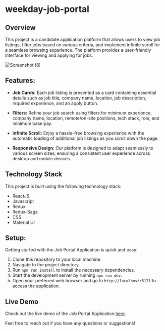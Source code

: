 # weekday-job-portal

## Overview

This project is a candidate application platform that allows users to view job listings, filter jobs based on various criteria, and implement infinite scroll for a seamless browsing experience. The platform provides a user-friendly interface for viewing and applying for jobs.

![Screenshot (8)](https://github.com/Aslam786-lab/weekday-job-portal/assets/54398424/6a9bf72f-5ca0-4173-a380-6b67fe272530)


## Features:

- **Job Cards:** Each job listing is presented as a card containing essential details such as job title, company name, location, job description, required experience, and an apply button.

- **Filters:** Refine your job search using filters for minimum experience, company name, location, remote/on-site positions, tech stack, role, and minimum base pay.

- **Infinite Scroll:** Enjoy a hassle-free browsing experience with the automatic loading of additional job listings as you scroll down the page.

- **Responsive Design:** Our platform is designed to adapt seamlessly to various screen sizes, ensuring a consistent user experience across desktop and mobile devices.

## Technology Stack

This project is built using the following technology stack:

- ReactJS
- Javascript
- Redux
- Redux-Saga
- CSS
- Material UI

## Setup:

Getting started with the Job Portal Application is quick and easy:

1. Clone this repository to your local machine.
2. Navigate to the project directory.
3. Run `npm run install` to install the necessary dependencies.
4. Start the development server by running `npm run dev`.
5. Open your preferred web browser and go to `http://localhost:5173` to access the application.

## Live Demo

Check out the live demo of the Job Portal Application [here](https://weekday-job-portal-nine.vercel.app/).

Feel free to reach out if you have any questions or suggestions!
